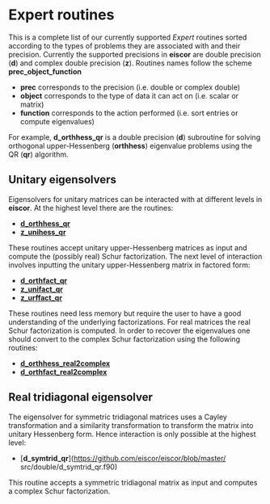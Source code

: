 # Expert routines #
This is a complete list of our currently supported _Expert_ routines sorted 
according to the types of problems they are associated with and their 
precision. Currently the supported precisions in __eiscor__ are double 
precision (__d__) and complex double precision (__z__). Routines names 
follow the scheme __prec_object_function__ 
- __prec__ corresponds to the precision (i.e. double or complex double)
- __object__ corresponds to the type of data it can act on 
(i.e. scalar or matrix)
- __function__ corresponds to the action performed 
(i.e. sort entries or compute eigenvalues)

For example, __d_orthhess_qr__ is a double precision (__d__) subroutine for 
solving orthogonal upper-Hessenberg (__orthhess__) eigenvalue problems using 
the QR (__qr__) algorithm. 

## Unitary eigensolvers ##
Eigensolvers for unitary matrices can be interacted with at different levels 
in __eiscor__. At the highest level there are the routines:
- [__d_orthhess_qr__](https://github.com/eiscor/eiscor/blob/master/src/double/d_orthhess_qr.f90)
- [__z_unihess_qr__](https://github.com/eiscor/eiscor/blob/master/src/complex_double/z_unihess_qr.f90)

These routines accept unitary upper-Hessenberg matrices as input and 
compute the (possibly real) Schur factorization. The next level of 
interaction involves inputting the unitary upper-Hessenberg matrix in 
factored form:
- [__d_orthfact_qr__](https://github.com/eiscor/eiscor/blob/master/src/double/d_orthfact_qr.f90)
- [__z_unifact_qr__](https://github.com/eiscor/eiscor/blob/master/src/complex_double/z_unifact_qr.f90)
- [__z_urffact_qr__](https://github.com/eiscor/eiscor/blob/master/src/complex_double/z_urffact_qr.f90)

These routines need less memory but require the user to have a good 
understanding of the underlying factorizations. For real matrices the
real Schur factorization is computed. In order to recover the eigenvalues
one should convert to the complex Schur factorization using the following
routines:
- [__d_orthhess_real2complex__](https://github.com/eiscor/eiscor/blob/master/src/double/d_orthhess_real2complex.f90)
- [__d_orthfact_real2complex__](https://github.com/eiscor/eiscor/blob/master/src/double/d_orthfact_real2complex.f90)

## Real tridiagonal eigensolver ##
The eigensolver for symmetric tridiagonal matrices uses a Cayley transformation
and a similarity transformation to transform the matrix into unitary Hessenberg
form. Hence interaction is only possible at the highest level:
- [__d_symtrid_qr__](https://github.com/eiscor/eiscor/blob/master/
src/double/d_symtrid_qr.f90)

This routine accepts a symmetric tridiagonal matrix as input and computes a
complex Schur factorization.
